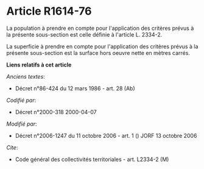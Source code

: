 # Article R1614-76

La population à prendre en compte pour l'application des critères prévus à la présente sous-section est celle définie à
l'article L. 2334-2.

La superficie à prendre en compte pour l'application des critères prévus à la présente sous-section est la surface hors
oeuvre nette en mètres carrés.

**Liens relatifs à cet article**

_Anciens textes_:

  - Décret n°86-424 du 12 mars 1986 - art. 28 (Ab)

_Codifié par_:

  - Décret n°2000-318 2000-04-07

_Modifié par_:

  - Décret n°2006-1247 du 11 octobre 2006 - art. 1 () JORF 13 octobre 2006

_Cite_:

  - Code général des collectivités territoriales - art. L2334-2 (M)
